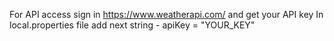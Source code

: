For API access sign in https://www.weatherapi.com/ and get your API key
In local.properties file add next string - apiKey = "YOUR_KEY"

